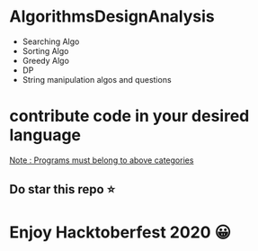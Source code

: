 # AlgorithmsDesignAnalysis
<ul>
  <li>Searching Algo</li>
  <li>Sorting Algo</li>
  <li>Greedy Algo</li>
  <li>DP</li>
  <li>String manipulation algos and questions</li>
  </ul>

# contribute code in your desired language
<u>Note : Programs must belong to above categories</u>
## Do star this repo :star:
# Enjoy Hacktoberfest 2020 :grinning:
